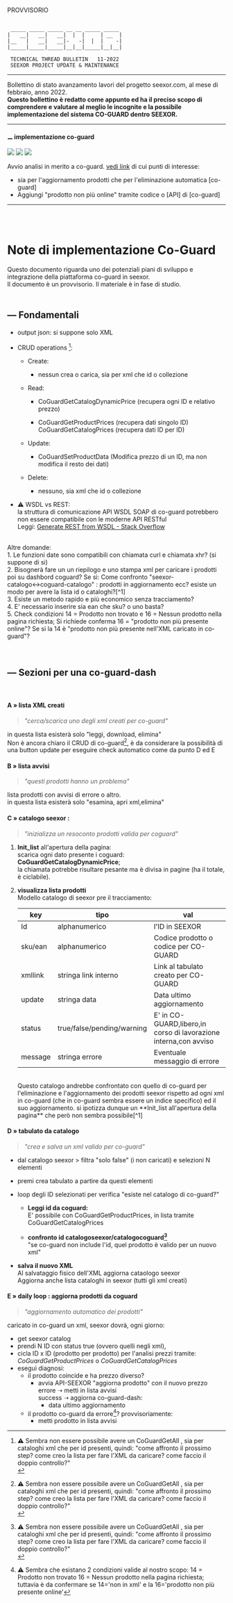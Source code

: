 PROVVISORIO

~~~

 _____ _____ _____ __ __ _____ _____
|   __|   __|   __|  |  |     | __  |
|__   |   __|   __|-   -|  |  |    -|
|_____|_____|_____|__|__|_____|__|__|

 TECHNICAL THREAD BULLETIN   11-2022
 SEEXOR PROJECT UPDATE & MAINTENANCE

~~~

---

Bollettino di stato avanzamento lavori del progetto seexor.com, al mese di febbraio, anno 2022.<br>
**Questo bollettino è redatto come appunto ed ha il preciso scopo di comprendere e valutare al meglio le incognite e la possibile implementazione del sistema CO-GUARD dentro SEEXOR.**

---

#### ⚊ implementazione co-guard

[![](https://img.shields.io/badge/--FF00FF.svg)]()
[![](https://img.shields.io/badge/--00FFFF.svg)]()
[![](https://img.shields.io/badge/initialized-12/21-orange.svg)]()<br>

Avvio analisi in merito a co-guard.
[vedi link](https://github.com/SeexorDev/diary-log/blob/main/updates/2021.log.processing.v2.md#-implementazione-co-guard) di cui punti di interesse:

- 	sia per l'aggiornamento prodotti che per l'eliminazione automatica [co-guard]
- 	Aggiungi "prodotto non più online" tramite codice o [API] di [co-guard]

---

<br>
<br>

# Note di implementazione Co-Guard

Questo documento riguarda uno dei potenziali piani di sviluppo e integrazione della piattaforma co-guard in seexor.<br>
Il documento è un provvisorio. Il materiale è in fase di studio.<br>
ㅤ
<br>

## — Fondamentali

- output json: si suppone solo XML
ㅤ
- CRUD operations [^1]:
  
  - Create: 
    
    - nessun crea o carica, sia per xml che id o collezione
  
  - Read: 
    
    - CoGuardGetCatalogDynamicPrice 
      (recupera ogni ID e relativo prezzo)
    
    - CoGuardGetProductPrices (recupera dati singolo ID)
      CoGuardGetCatalogPrices (recupera dati ID per ID)
  
  - Update: 
    
    - CoGuardSetProductData
      (Modifica prezzo di un ID, ma non modifica il resto dei dati)
  
  - Delete: 
    
    - nessuno, sia xml che id o collezione


- ⚠️ WSDL vs REST:<br>
  la struttura di comunicazione API WSDL SOAP di co-guard potrebbero non essere compatibile con le moderne API RESTful<br>Leggi: [Generate REST from WSDL - Stack Overflow](https://stackoverflow.com/questions/15998315/generate-rest-from-wsdl/16004582)

<br>
Altre domande:<br>
1. Le funzioni date sono compatibili con chiamata curl e chiamata xhr? (si suppone di si)<br>
2. Bisognerà fare un un riepilogo e uno stampa xml per caricare i prodotti poi su dashbord coguard? Se si: Come confronto "seexor-catalogo↔coguard-catalogo" : prodotti in aggiornamento ecc? esiste un modo per avere la lista id o cataloghi?[^1]<br>
3. Esiste un metodo rapido e più economico senza tracciamento?<br>
4. E' necessario inserire sia ean che sku? o uno basta?<br>
5. Check condizioni 14 = Prodotto non trovato e 16 = Nessun prodotto nella pagina richiesta;  Si richiede conferma 16 = "prodotto non più presente online"? Se si la 14 è "prodotto non più presente nell'XML caricato in co-guard"?<br>

<br>
<br>

## —  Sezioni per una co-guard-dash

<br>

#### A » lista XML creati <br>


> _"cerca/scarica uno degli xml creati per co-guard"_<br>


in questa lista esisterà solo "leggi, download, elimina"<br>Non è ancora chiaro il CRUD di co-guard[^1], è da considerare la possibilità di una button update per eseguire check automatico come da punto D ed E<br>



#### B » lista avvisi

> _"questi prodotti hanno un problema"_

lista prodotti con avvisi di errore o altro.<br>
in questa lista esisterà solo "esamina, apri xml,elimina"<br>




#### C » catalogo seexor :

> _"inizializza un resoconto prodotti valida per coguard"_

1. **Init_list** all'apertura della pagina:<br>
   scarica ogni dato presente i coguard: **CoGuardGetCatalogDynamicPrice**;<br>
   la chiamata potrebbe risultare pesante ma è divisa in pagine (ha il totale, è ciclabile).


2. **visualizza lista prodotti**<br>
   Modello catalogo di seexor pre il tracciamento:
   
   | key | tipo | val |
   | ------- | ------- | ------- |
   | Id      | alphanumerico              | l'ID in SEEXOR                  |
   | sku/ean | alphanumerico              | Codice prodotto o codice per CO-GUARD                        |
   | xmllink | stringa link interno       | Link al tabulato creato per CO-GUARD                         |
   | update  | stringa data               | Data ultimo aggiornamento                                    |
   | status  | true/false/pending/warning | E' in CO-GUARD,libero,in corso di lavorazione interna,con avviso |
   | message | stringa errore             | Eventuale messaggio di errore                                |
   
   <br>
   Questo catalogo andrebbe confrontato con quello di co-guard per l'eliminazione e l'aggiornamento dei prodotti seexor rispetto ad ogni xml in co-guard (che in co-guard sembra essere un indice specifico) ed il suo aggiornamento. si ipotizza dunque un **Init_list all'apertura della pagina** che però non sembra possibile[^1]<br>

#### D » tabulato da catalogo

> _"crea e salva un xml valido per co-guard"_

- dal catalogo seexor > filtra "solo false" (i non caricati) e selezioni N elementi<br>

- premi crea tabulato a partire da questi elementi<br>

- loop degli ID selezionati per verifica "esiste nel catalogo di co-guard?"

  - **Leggi id da coguard:**<br>
  E' possibile con CoGuardGetProductPrices, in lista tramite CoGuardGetCatalogPrices

  - **confronto id catalogoseexor/catalogocoguard[^1]**<br>
  "se co-guard non include l'id, quel prodotto è valido per un nuovo xml"

- **salva il nuovo XML**<br>
  Al salvataggio fisico dell'XML aggiorna cataologo seexor<br>
  Aggiorna anche lista cataloghi in seexor (tutti gli xml creati)<br>


#### E » daily loop : aggiorna prodotti da coguard

> _"aggiornamento automatico dei prodotti"_

caricato in co-guard un xml, seexor dovrà, ogni giorno:<br>

- get seexor catalog<br>
- prendi N ID con status true (ovvero quelli negli xml),<br>
- cicla ID x ID (prodotto per prodotto) per l'analisi prezzi tramite:<br>
  _CoGuardGetProductPrices_ o _CoGuardGetCatalogPrices_ <br>
- esegui diagnosi:<br>
  - il prodotto coincide e ha prezzo diverso?<br>
    - avvia API-SEEXOR "aggiorna prodotto" con il nuovo prezzo<br>
      errore  ➝ metti in lista avvisi<br>
      success ➝ aggiorna co-guard-dash:<br>
      -  data ultimo aggiornamento<br>
  - il prodotto co-guard da errore[^2]? provvisoriamente:<br>
    - metti prodotto in lista avvisi<br>




[^1]:⚠️ Sembra non essere possibile avere un CoGuardGetAll , sia per cataloghi xml che per id presenti, quindi: "come affronto il prossimo step? come creo la lista per fare l'XML da caricare? come faccio il doppio controllo?"<br>
[^2]: ⚠️ Sembra che esistano 2 condizioni valide al nostro scopo: 14 = Prodotto non trovato 16 = Nessun prodotto nella pagina richiesta; tuttavia è da confermare se 14='non in xml' e la 16='prodotto non più presente online'

